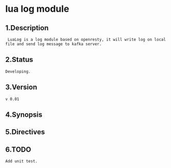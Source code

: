 lua log module
===================

1.Description
----------
     LuaLog is a log module based on openresty, it will write log on local file and send log message to kafka server.

2.Status
----------
	Developing.

3.Version
----------
	v 0.01

4.Synopsis
----------

5.Directives
----------

6.TODO
----------
    Add unit test.
